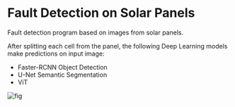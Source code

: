 # Fault Detection on Solar Panels
Fault detection program based on images from solar panels.

After splitting each cell from the panel, the following Deep Learning models make predictions on input image:
- Faster-RCNN Object Detection
- U-Net Semantic Segmentation
- ViT


![fig](https://user-images.githubusercontent.com/57689354/205625939-6284bbbb-0b7a-414e-9f57-f323aa0271e0.png)
